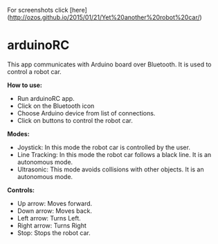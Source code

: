 For screenshots click [here] (http://ozos.github.io/2015/01/21/Yet%20another%20robot%20car/)
# arduinoRC
This app communicates with Arduino board over Bluetooth. It is used to control a robot car.

**How to use:**
- Run arduinoRC app.
- Click on the Bluetooth icon
- Choose Arduino device from list of connections.
- Click on buttons to control the robot car.

**Modes:**
- Joystick: In this mode the robot car is controlled by the user.
- Line Tracking: In this mode the robot car follows a black line. It is an autonomous mode.
- Ultrasonic: This mode avoids collisions with other objects. It is an autonomous mode.

**Controls:**
- Up arrow: Moves forward.
- Down arrow: Moves back.
- Left arrow: Turns Left. 
- Right arrow: Turns Right
- Stop: Stops the robot car.
